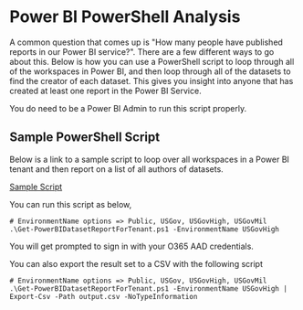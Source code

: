 # Power BI PowerShell Analysis

A common question that comes up is "How many people have published reports in our Power BI service?".  There are a few different ways to go about this.  Below is how you can use a PowerShell script to loop through all of the workspaces in Power BI, and then loop through all of the datasets to find the creator of each dataset.  This gives you insight into anyone that has created at least one report in the Power BI Service.

You do need to be a Power BI Admin to run this script properly.

## Sample PowerShell Script

Below is a link to a sample script to loop over all workspaces in a Power BI tenant and then report on a list of all authors of datasets.

[Sample Script](Scripts/Get-PowerBIDatasetReportForTenant.ps1)

You can run this script as below,

````
# EnvironmentName options => Public, USGov, USGovHigh, USGovMil
.\Get-PowerBIDatasetReportForTenant.ps1 -EnvironmentName USGovHigh
````

You will get prompted to sign in with your O365 AAD credentials.  

You can also export the result set to a CSV with the following script

````
# EnvironmentName options => Public, USGov, USGovHigh, USGovMil
.\Get-PowerBIDatasetReportForTenant.ps1 -EnvironmentName USGovHigh | Export-Csv -Path output.csv -NoTypeInformation
````
